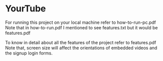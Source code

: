 # YourTube

For running this project on your local machine refer to how-to-run-pc.pdf <br/> Note that in how-to-run.pdf I mentioned to see features.txt
but it would be features.pdf

To know in detail about all the features of the project refer to features.pdf<br/>
Note that, screen size will affect the orientations of embedded videos and the signup login forms.
